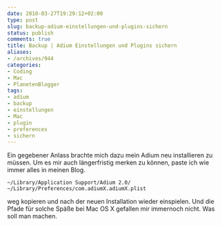 ```yaml
---
date: 2010-03-27T19:29:12+02:00
type: post
slug: backup-adium-einstellungen-und-plugins-sichern
status: publish
comments: true
title: Backup | Adium Einstellungen und Plugins sichern
aliases:
- /archives/944
categories:
- Coding
- Mac
- PlanetenBlogger
tags:
- adium
- backup
- einstellungen
- Mac
- plugin
- preferences
- sichern
---
```


Ein gegebener Anlass brachte mich dazu mein Adium neu installieren zu müssen. Um es mir auch längerfristig merken zu können, paste ich wie immer alles in meinen Blog.

```
~/Library/Application Support/Adium 2.0/
~/Library/Preferences/com.adiumX.adiumX.plist
```


weg kopieren und nach der neuen Installation wieder einspielen. Und die Pfade für solche Späße bei Mac OS X gefallen mir immernoch nicht. Was soll man machen.
